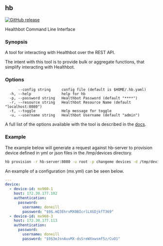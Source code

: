 ## hb

[![GitHub release](https://img.shields.io/github/release/damianoneill/hb.svg)](https://GitHub.com/damianoneill/hb/releases/)

Healthbot Command Line Interface

### Synopsis

A tool for interacting with Healthbot over the REST API.

The intent with this tool is to provide bulk or aggregate functions, that
simplify interacting with Healthbot.

### Options

```
      --config string     config file (default is $HOME/.hb.yaml)
  -h, --help              help for hb
  -p, --password string   Healthbot Password (default "****")
  -r, --resource string   Healthbot Resource Name (default "localhost:8080")
  -t, --toggle            Help message for toggle
  -u, --username string   Healthbot Username (default "admin")
```

A full list of the options available with the tool is described in the [docs](./docs/hb.md).

### Example

The example below will generate a request against hb-server to provision device defined in yml or json files in the /tmp/devices directory.

```sh
hb provision -r hb-server:8080 -u root -p changeme devices -d /tmp/devices/
```

An example of a configuration (mx.yml) can be seen below.

```yaml
---
device:
  - device-id: mx960-1
    host: 172.30.177.102
    authentication:
      password:
        username: doneill
        password: "$9$.mQ3EhrvMX0BIcrlLXGDjkfT369"
  - device-id: mx960-3
    host: 172.30.177.113
    authentication:
      password:
        username: doneill
        password: "$9$3eJsnAuvMX-dsSreWXxwsmf5z/CuO1"
```
